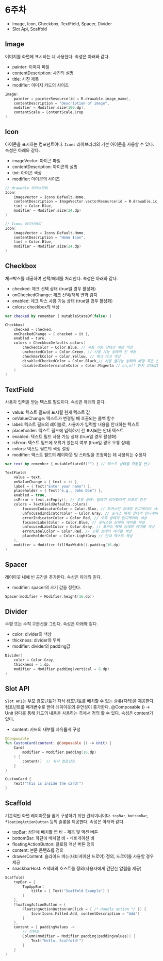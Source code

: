 # 6주차
- Image, Icon, Checkbox, TextField, Spacer, Divider
- Slot Api, Scaffold

## Image
이미지를 화면에 표시하는 데 사용한다. 속성은 아래와 같다.

- painter: 이미지 파일
- contentDescription: 사진의 설명
- title: 사진 제목
- modifier: 이미지 카드의 사이즈

```kotlin
Image(
    painter = painterResource(id = R.drawable.image_name),
    contentDescription = "Description of image",
    modifier = Modifier.size(100.dp),
    contentScale = ContentScale.Crop
)
```

## Icon
아이콘을 표시하는 컴포넌트이다.
`Icons` 라이브러리의 기본 아이콘을 사용할 수 있다.
속성은 아래와 같다.

- imageVector: 아이콘 파일
- contentDescription: 아이콘의 설명
- tint: 아이콘 색상
- modifier: 아이콘의 사이즈

```kotlin
// drawable 라이브러리
Icon(
    imageVector = Icons.Default.Home,
    contentDescription = ImageVector.vectorResource(id = R.drawable.ic_home),
    tint = Color.Blue,
    modifier = Modifier.size(24.dp)
)

// Icons 라이브러리
Icon(
    imageVector = Icons.Default.Home,
    contentDescription = "Home Icon",
    tint = Color.Blue,
    modifier = Modifier.size(24.dp)
)
```

## Checkbox
체크박스를 제공하여 선택/해제를 처리한다. 속성은 아래와 같다.
- checked: 체크 선택 상태 (true일 경우 활성화)
- onCheckedChange: 체크 선택/해제 변화 감지
- enabled: 체크 박스 사용 가능 상태 (true일 경우 활성화)
- colors: checkbox의 색상

```kotlin
var checked by remember { mutableStateOf(false) }

Checkbox(
    checked = checked,
    onCheckedChange = { checked = it },
    enabled = ture,
    colors = CheckboxDefaults.colors(
        checkedColor = Color.Blue, // 사용 가능 상태의 배경 색상
        uncheckedColor = Color.Green, // 사용 가능 상태의 선 색상
        checkmarkColor = Color.Yellow, // 체크 마크 색상
        disabledCheckedColor = Color.Black,// 사용 불가능 상태의 배경 혹은 선 색상
        disabledIndeterminateColor = Color.Magenta // on,off 인지 상태값을 알 수 없을 때의 색
    )
)
```

## TextField
사용자 입력을 받는 텍스트 필드이다. 속성은 아래와 같다.
- value: 텍스트 필드에 표시될 현재 텍스트 값
- onValueChange: 텍스트가 변경될 때 호출되는 콜백 함수
- label: 텍스트 필드의 레이블로, 사용자가 입력할 내용을 안내하는 텍스트
- placeholder: 텍스트 필드에 입력하기 전 표시되는 안내 텍스트
- enabled: 텍스트 필드 사용 가능 상태 (true일 경우 활성화)
- isError: 텍스트 필드에 오류가 있는지 여부 (true일 경우 오류 상태)
- colors: 텍스트 필드의 색상 설정
- modifier: 텍스트 필드의 레이아웃 및 스타일을 조정하는 데 사용되는 수정자

```kotlin
var text by remember { mutableStateOf("") } // 텍스트 상태를 저장할 변수

TextField(
    value = text,
    onValueChange = { text = it },
    label = { Text("Enter your name") },
    placeholder = { Text("e.g., John Doe") },
    enabled = true, 
    isError = text.isEmpty(), // 오류 상태: 입력이 비어있으면 오류로 간주
    colors = TextFieldDefaults.colors(
        focusedIndicatorColor = Color.Blue, // 포커스된 상태의 인디케이터 색상
        unfocusedIndicatorColor = Color.Gray, // 포커스 해제 상태의 인디케이터 색상
        errorIndicatorColor = Color.Red, // 오류 상태의 인디케이터 색상
        focusedLabelColor = Color.Blue, // 포커스된 상태의 레이블 색상
        unfocusedLabelColor = Color.Gray, // 포커스 해제 상태의 레이블 색상
        errorLabelColor = Color.Red, // 오류 상태의 레이블 색상
        placeholderColor = Color.LightGray // 안내 텍스트 색상
    ),
    modifier = Modifier.fillMaxWidth().padding(16.dp)
)
```

## Spacer
레이아웃 내에 빈 공간을 추가한다. 속성은 아래와 같다.
- modifier: spacer의 크기 값을 정한다.

```kotlin
Spacer(modifier = Modifier.height(16.dp))
```

## Divider
수평 또는 수직 구분선을 그린다. 속성은 아래와 같다.
- color: divider의 색상
- thickness: divider의 두께
- modifier: divider의 padding값

```kotlin
Divider(
    color = Color.Gray,
    thickness = 1.dp,
    modifier = Modifier.padding(vertical = 8.dp)
)
```

## Slot API
`Slot API`는 부모 컴포넌트가 자식 컴포넌트를 배치할 수 있는 슬롯(자리)을 제공한다.
컴포넌트를 매개변수로 받아 레이아웃의 유연성이 증가한다.
@Composable () -> Unit 람다를 통해 카드의 내용을 사용하는 측에서 정의 할 수 있다.
속성은 content가 있다.
- content: 카드의 내부를 자유롭게 구성

```kotlin
@Composable
fun CustomCard(content: @Composable () -> Unit) {
    Card(
        modifier = Modifier.padding(16.dp)
    ) {
        content()  // 자식 컴포넌트
    }
}

CustomCard {
    Text("This is inside the card!")
}
```

## Scaffold
기본적인 화면 레이아웃을 쉽게 구성하기 위한 컨테이너이다.
`topBar`, `bottomBar`, `floatingActionButton` 등의 슬롯을 제공한다.
속성은 아래와 같다.
- topBar: 상단에 배치할 앱 바 - 제목 및 액션 버튼
- bottomBar: 하단에 배치할 바 - 네비게이션 바
- floatingActionButton: 플로팅 액션 버튼 정의
- content: 본문 콘텐츠를 정의
- drawerContent: 슬라이드 메뉴(내비게이션 드로어) 정의, 드로어를 사용할 경우 제공
- snackbarHost: 스낵바의 호스트를 정의(사용자에게 간단한 알림을 제공)


```kotlin
Scaffold(
    topBar = {
        TopAppBar(
            title = { Text("Scaffold Example") }
        )
    },
    floatingActionButton = {
        FloatingActionButton(onClick = { /* Handle action */ }) {
            Icon(Icons.Filled.Add, contentDescription = "Add")
        }
    },
    content = { paddingValues ->
        // 컨텐츠
        Column(modifier = Modifier.padding(paddingValues)) {
            Text("Hello, Scaffold!")
        }
    }
)
```